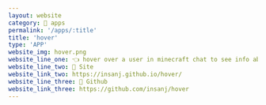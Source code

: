 ```yaml
---
layout: website
category: 🏬 apps
permalink: '/apps/:title'
title: 'hover'
type: 'APP'
website_img: hover.png
website_line_one: 👈 hover over a user in minecraft chat to see info about them
website_line_two: 🚀 Site
website_link_two: https://insanj.github.io/hover/
website_line_three: 👾 Github
website_link_three: https://github.com/insanj/hover
---
```

